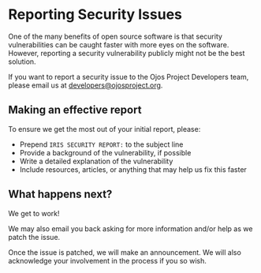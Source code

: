# Reporting Security Issues

One of the many benefits of open source software is that security
vulnerabilities can be caught faster with more eyes on the software. However,
reporting a security vulnerability publicly might not be the best solution.

If you want to report a security issue to the Ojos Project Developers team,
please email us at <developers@ojosproject.org>.

## Making an effective report

To ensure we get the most out of your initial report, please:

- Prepend `IRIS SECURITY REPORT:` to the subject line
- Provide a background of the vulnerability, if possible
- Write a detailed explanation of the vulnerability
- Include resources, articles, or anything that may help us fix this faster

## What happens next?

We get to work!

We may also email you back asking for more information and/or help as we patch
the issue.

Once the issue is patched, we will make an announcement. We will also
acknowledge your involvement in the process if you so wish.
